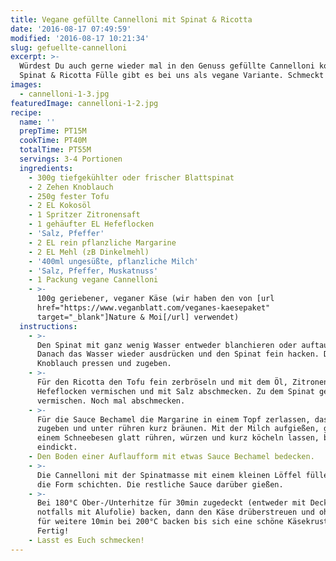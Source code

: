 ```yaml
---
title: Vegane gefüllte Cannelloni mit Spinat & Ricotta
date: '2016-08-17 07:49:59'
modified: '2016-08-17 10:21:34'
slug: gefuellte-cannelloni
excerpt: >-
  Würdest Du auch gerne wieder mal in den Genuss gefüllte Cannelloni kommen?
  Spinat & Ricotta Fülle gibt es bei uns als vegane Variante. Schmeckt klasse!
images:
  - cannelloni-1-3.jpg
featuredImage: cannelloni-1-2.jpg
recipe:
  name: ''
  prepTime: PT15M
  cookTime: PT40M
  totalTime: PT55M
  servings: 3-4 Portionen
  ingredients:
    - 300g tiefgekühlter oder frischer Blattspinat
    - 2 Zehen Knoblauch
    - 250g fester Tofu
    - 2 EL Kokosöl
    - 1 Spritzer Zitronensaft
    - 1 gehäufter EL Hefeflocken
    - 'Salz, Pfeffer'
    - 2 EL rein pflanzliche Margarine
    - 2 EL Mehl (zB Dinkelmehl)
    - '400ml ungesüßte, pflanzliche Milch'
    - 'Salz, Pfeffer, Muskatnuss'
    - 1 Packung vegane Cannelloni
    - >-
      100g geriebener, veganer Käse (wir haben den von [url
      href="https://www.veganblatt.com/veganes-kaesepaket"
      target="_blank"]Nature & Moi[/url] verwendet)
  instructions:
    - >-
      Den Spinat mit ganz wenig Wasser entweder blanchieren oder auftauen.
      Danach das Wasser wieder ausdrücken und den Spinat fein hacken. Den
      Knoblauch pressen und zugeben.
    - >-
      Für den Ricotta den Tofu fein zerbröseln und mit dem Öl, Zitronensaft,
      Hefeflocken vermischen und mit Salz abschmecken. Zu dem Spinat geben und
      vermischen. Noch mal abschmecken.
    - >-
      Für die Sauce Bechamel die Margarine in einem Topf zerlassen, das Mehl
      zugeben und unter rühren kurz bräunen. Mit der Milch aufgießen, gut mit
      einem Schneebesen glatt rühren, würzen und kurz köcheln lassen, bis es
      eindickt.
    - Den Boden einer Auflaufform mit etwas Sauce Bechamel bedecken.
    - >-
      Die Cannelloni mit der Spinatmasse mit einem kleinen Löffel füllen und in
      die Form schichten. Die restliche Sauce darüber gießen.
    - >-
      Bei 180°C Ober-/Unterhitze für 30min zugedeckt (entweder mit Deckel,
      notfalls mit Alufolie) backen, dann den Käse drüberstreuen und ohne Deckel
      für weitere 10min bei 200°C backen bis sich eine schöne Käsekruste bildet.
      Fertig!
    - Lasst es Euch schmecken!
---
```


<!-- Image removed (no copyright): cannelloni-1-3-640x424.jpg -->
